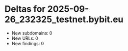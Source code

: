 # Deltas for 2025-09-26_232325_testnet.bybit.eu
- New subdomains: 0
- New URLs: 0
- New findings: 0
